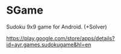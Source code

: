 SGame
=====

Sudoku 9x9 game for Android. (+Solver)

https://play.google.com/store/apps/details?id=ayr.games.sudokugame&hl=en

